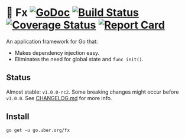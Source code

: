 # :unicorn: Fx [![GoDoc][doc-img]][doc] [![Build Status][ci-img]][ci] [![Coverage Status][cov-img]][cov] [![Report Card][report-card-img]][report-card]

An application framework for Go that:

* Makes dependency injection easy.
* Eliminates the need for global state and `func init()`.

## Status

Almost stable: `v1.0.0-rc2`. Some breaking changes might occur before `v1.0.0`. See [CHANGELOG.md](CHANGELOG.md) for more info.

## Install

```
go get -u go.uber.org/fx
```

[doc]: https://godoc.org/go.uber.org/fx
[doc-img]: https://godoc.org/go.uber.org/fx?status.svg
[cov]: https://codecov.io/gh/uber-go/fx/branch/dev
[cov-img]: https://codecov.io/gh/uber-go/fx/branch/dev/graph/badge.svg
[ci]: https://travis-ci.org/uber-go/fx
[ci-img]: https://travis-ci.org/uber-go/fx.svg?branch=dev
[report-card]: https://goreportcard.com/report/github.com/uber-go/fx
[report-card-img]: https://goreportcard.com/badge/github.com/uber-go/fx
